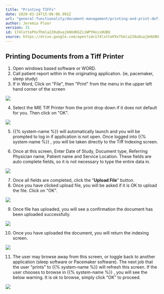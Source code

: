 ```yaml
---
title: "Printing TIFFs"
date: 2020-03-24T15:06:06.991Z
url: "general-functionality/document-management/printing-and-print-definitions/printing-tiffs.html"
author: Jeremia Ploor
version: 31
id: 174lxttePXxThmla220uDuajbHUdKGZi1WPYHoisHUBQ
source: https://drive.google.com/open?id=174lxttePXxThmla220uDuajbHUdKGZi1WPYHoisHUBQ
---
```

## Printing Documents from a Tiff Printer

1. Open windows based software or WORD.
2. Call patient report within in the originating application. (ie, pacemaker, sleep study)
3. If in Word, Click on "File", then "Print" from the menu in the upper left hand corner of the screen

![](../../../external_files/37c3690838b1f7ecbc35dabd45d45213.png)

4. Select the MIE Tiff Printer from the print drop down if it does not default for you. Then click on "OK".



![](../../../external_files/a64d4945a249dea12770d10d0f76371a.png)



5. {{% system-name %}} will automatically launch and you will be prompted to log in if application is not open. Once logged into {{% system-name %}} , you will be taken directly to the Tiff Indexing screen.



6. Once at this screen, Enter Date of Study, Document type, Referring Physician name, Patient name and Service Location. These fields are auto complete fields, so it is not necessary to type the entire data in.

![](../../../external_files/598d813dbde2754d155b3412c7c30578.png)

7. Once all fields are completed, click the "<strong>Upload File</strong>" button.
8. Once you have clicked upload file, you will be asked if it is OK to upload the file. Click on "OK".

![](../../../external_files/c7b43d4f01992b34b1c6535b007c6ceb.png)

9. Once file has uploaded, you will see a confirmation the document has been uploaded successfully.

![](../../../external_files/dcc21f49524c23bd96a08c52c97ba967.png)

10. Once you have uploaded the document, you will return the indexing screen.

![](../../../external_files/598d813dbde2754d155b3412c7c30578.png)

11. The user may browse away from this screen, or toggle back to another application (sleep software or Pacemaker software). The next job that the user "prints" to {{% system-name %}} will refresh this screen. If the user chooses to browse in {{% system-name %}} , you will see the below warning. It is ok to browse, simply click "OK" to proceed.

![](../../../external_files/cb1332095e50009b9d32725b419c1d8e.png)

